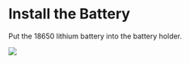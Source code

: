 ﻿---
sidebar_position: 1
sidebar_label: Install the Battery
---

# Install the Battery

Put the 18650 lithium battery into the battery holder.

![](https://wiki-media-ef.oss-cn-hongkong.aliyuncs.com/i18n/en/docusaurus-plugin-content-docs/current/microbit/microbit-smart-car/microbit-smart-cutebot-pro/preliminary-work/images/install-the-battery.png)
